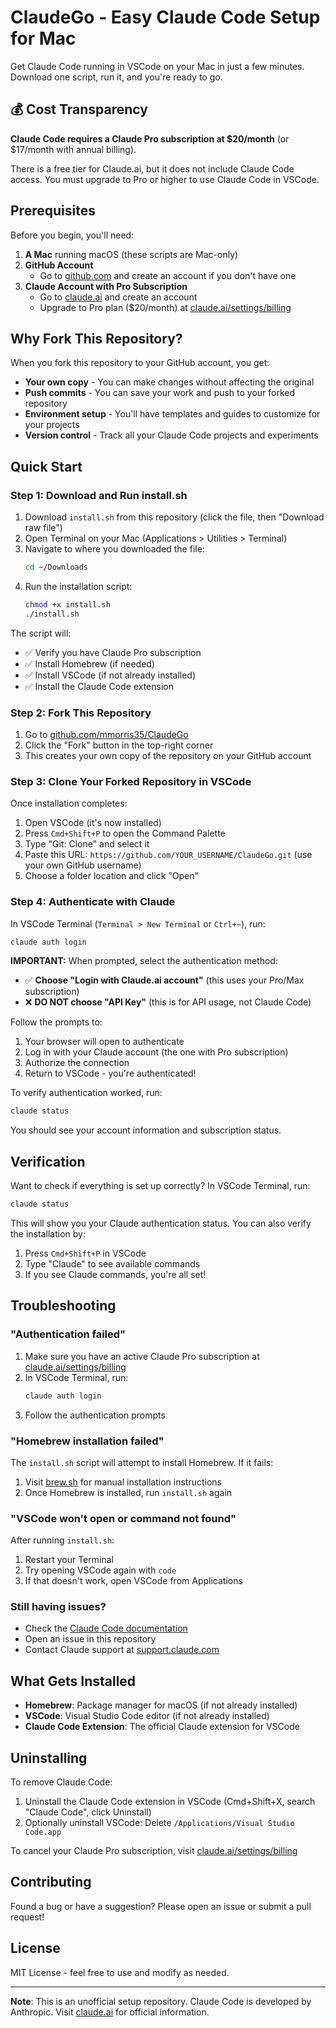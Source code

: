 # ClaudeGo - Easy Claude Code Setup for Mac

Get Claude Code running in VSCode on your Mac in just a few minutes. Download one script, run it, and you're ready to go.

## 💰 Cost Transparency

**Claude Code requires a Claude Pro subscription at $20/month** (or $17/month with annual billing).

There is a free tier for Claude.ai, but it does not include Claude Code access. You must upgrade to Pro or higher to use Claude Code in VSCode.

## Prerequisites

Before you begin, you'll need:

1. **A Mac** running macOS (these scripts are Mac-only)
2. **GitHub Account**
   - Go to [github.com](https://github.com) and create an account if you don't have one
3. **Claude Account with Pro Subscription**
   - Go to [claude.ai](https://claude.ai) and create an account
   - Upgrade to Pro plan ($20/month) at [claude.ai/settings/billing](https://claude.ai/settings/billing)

## Why Fork This Repository?

When you fork this repository to your GitHub account, you get:
- **Your own copy** - You can make changes without affecting the original
- **Push commits** - You can save your work and push to your forked repository
- **Environment setup** - You'll have templates and guides to customize for your projects
- **Version control** - Track all your Claude Code projects and experiments

## Quick Start

### Step 1: Download and Run install.sh

1. Download `install.sh` from this repository (click the file, then "Download raw file")
2. Open Terminal on your Mac (Applications > Utilities > Terminal)
3. Navigate to where you downloaded the file:
   ```bash
   cd ~/Downloads
   ```
4. Run the installation script:
   ```bash
   chmod +x install.sh
   ./install.sh
   ```

The script will:
- ✅ Verify you have Claude Pro subscription
- ✅ Install Homebrew (if needed)
- ✅ Install VSCode (if not already installed)
- ✅ Install the Claude Code extension

### Step 2: Fork This Repository

1. Go to [github.com/mmorris35/ClaudeGo](https://github.com/mmorris35/ClaudeGo)
2. Click the "Fork" button in the top-right corner
3. This creates your own copy of the repository on your GitHub account

### Step 3: Clone Your Forked Repository in VSCode

Once installation completes:

1. Open VSCode (it's now installed)
2. Press `Cmd+Shift+P` to open the Command Palette
3. Type "Git: Clone" and select it
4. Paste this URL: `https://github.com/YOUR_USERNAME/ClaudeGo.git` (use your own GitHub username)
5. Choose a folder location and click "Open"

### Step 4: Authenticate with Claude

In VSCode Terminal (`Terminal > New Terminal` or `Ctrl+~`), run:

```bash
claude auth login
```

**IMPORTANT:** When prompted, select the authentication method:
- ✅ **Choose "Login with Claude.ai account"** (this uses your Pro/Max subscription)
- ❌ **DO NOT choose "API Key"** (this is for API usage, not Claude Code)

Follow the prompts to:
1. Your browser will open to authenticate
2. Log in with your Claude account (the one with Pro subscription)
3. Authorize the connection
4. Return to VSCode - you're authenticated!

To verify authentication worked, run:
```bash
claude status
```

You should see your account information and subscription status.

## Verification

Want to check if everything is set up correctly? In VSCode Terminal, run:

```bash
claude status
```

This will show you your Claude authentication status. You can also verify the installation by:

1. Press `Cmd+Shift+P` in VSCode
2. Type "Claude" to see available commands
3. If you see Claude commands, you're all set!

## Troubleshooting

### "Authentication failed"

1. Make sure you have an active Claude Pro subscription at [claude.ai/settings/billing](https://claude.ai/settings/billing)
2. In VSCode Terminal, run:
   ```bash
   claude auth login
   ```
3. Follow the authentication prompts

### "Homebrew installation failed"

The `install.sh` script will attempt to install Homebrew. If it fails:

1. Visit [brew.sh](https://brew.sh) for manual installation instructions
2. Once Homebrew is installed, run `install.sh` again

### "VSCode won't open or command not found"

After running `install.sh`:
1. Restart your Terminal
2. Try opening VSCode again with `code`
3. If that doesn't work, open VSCode from Applications

### Still having issues?

- Check the [Claude Code documentation](https://docs.claude.com/en/docs/claude-code)
- Open an issue in this repository
- Contact Claude support at [support.claude.com](https://support.claude.com)

## What Gets Installed

- **Homebrew**: Package manager for macOS (if not already installed)
- **VSCode**: Visual Studio Code editor (if not already installed)
- **Claude Code Extension**: The official Claude extension for VSCode

## Uninstalling

To remove Claude Code:

1. Uninstall the Claude Code extension in VSCode (Cmd+Shift+X, search "Claude Code", click Uninstall)
2. Optionally uninstall VSCode: Delete `/Applications/Visual Studio Code.app`

To cancel your Claude Pro subscription, visit [claude.ai/settings/billing](https://claude.ai/settings/billing)

## Contributing

Found a bug or have a suggestion? Please open an issue or submit a pull request!

## License

MIT License - feel free to use and modify as needed.

---

**Note**: This is an unofficial setup repository. Claude Code is developed by Anthropic. Visit [claude.ai](https://claude.ai) for official information.
